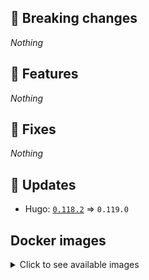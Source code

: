 ## :loudspeaker: Breaking changes

*Nothing*


## :tada: Features

*Nothing*


## :bug: Fixes

*Nothing*


## :heartbeat: Updates

* Hugo: [`0.118.2`](https://github.com/floryn90/docker-hugo/releases/tag/0.118.2) => `0.119.0`


## Docker images

<details>
<summary>Click to see available images</summary>

This release is available from Docker Hub as project `floryn90/hugo` with the following tags:

| Alias tags                   | Version specific tags                      |
| ---------------------------- | ------------------------------------------ |
| `busybox`, `latest`          | `0.119.0-busybox`, `0.119.0`                     |
| `busybox-ci`, `ci`           | `0.119.0-busybox-ci`, `0.119.0-ci`               |
| `busybox-onbuild`, `onbuild` | `0.119.0-busybox-onbuild`, `0.119.0-onbuild`     |
| `alpine`                     | `0.119.0-alpine`                              |
| `alpine-ci`                  | `0.119.0-alpine-ci`                           |
| `alpine-onbuild`             | `0.119.0-alpine-onbuild`                      |
| `asciidoctor`                | `0.119.0-asciidoctor`                         |
| `asciidoctor-ci`             | `0.119.0-asciidoctor-ci`                      |
| `asciidoctor-onbuild`        | `0.119.0-asciidoctor-onbuild`                 |
| `pandoc`                     | `0.119.0-pandoc`                              |
| `pandoc-ci`                  | `0.119.0-pandoc-ci`                           |
| `pandoc-onbuild`             | `0.119.0-pandoc-onbuild`                      |
| `ext-alpine`                 | `0.119.0-ext-alpine`                          |
| `ext-alpine-ci`              | `0.119.0-ext-alpine-ci`                       |
| `ext-alpine-onbuild`         | `0.119.0-ext-alpine-onbuild`                  |
| `ext-asciidoctor`            | `0.119.0-ext-asciidoctor`                     |
| `ext-asciidoctor-ci`         | `0.119.0-ext-asciidoctor-ci`                  |
| `ext-asciidoctor-onbuild`    | `0.119.0-ext-asciidoctor-onbuild`             |
| `ext-pandoc`                 | `0.119.0-ext-pandoc`                          |
| `ext-pandoc-ci`              | `0.119.0-ext-pandoc-ci`                       |
| `ext-pandoc-onbuild`         | `0.119.0-ext-pandoc-onbuild`                  |
| `debian`                     | `0.119.0-debian`                              |
| `debian-ci`                  | `0.119.0-debian-ci`                           |
| `debian-onbuild`             | `0.119.0-debian-onbuild`                      |
| `ext-debian`, `ext`, `latest-ext` | `0.119.0-ext-debian`, `0.119.0-ext`         |
| `ext-debian-ci`, `ext-ci`    | `0.119.0-ext-debian-ci`, `0.119.0-ext-ci`        |
| `ext-debian-onbuild`, `ext-onbuild` | `0.119.0-ext-debian-onbuild`, `0.119.0-ext-onbuild` |
| `ubuntu`                     | `0.119.0-ubuntu`                            |
| `ubuntu-ci`                  | `0.119.0-ubuntu-ci`                         |
| `ubuntu-onbuild`             | `0.119.0-ubuntu-onbuild`                    |
| `ext-ubuntu`                 | `0.119.0-ext-ubuntu`                        |
| `ext-ubuntu-ci`              | `0.119.0-ext-ubuntu-ci`                     |
| `ext-ubuntu-onbuild`         | `0.119.0-ext-ubuntu-onbuild`                |
</details>